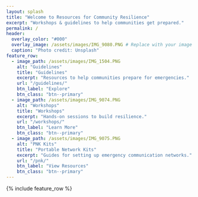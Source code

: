 ```yaml
---
layout: splash
title: "Welcome to Resources for Community Resilience"
excerpt: "Workshops & guidelines to help communities get prepared."
permalink: /
header:
  overlay_color: "#000"
  overlay_image: /assets/images/IMG_9080.PNG # Replace with your image path
  caption: "Photo credit: Unsplash"
feature_row:
  - image_path: /assets/images/IMG_1504.PNG
    alt: "Guidelines"
    title: "Guidelines"
    excerpt: "Resources to help communities prepare for emergencies."
    url: "/guidelines/"
    btn_label: "Explore"
    btn_class: "btn--primary"
  - image_path: /assets/images/IMG_9074.PNG
    alt: "Workshops"
    title: "Workshops"
    excerpt: "Hands-on sessions to build resilience."
    url: "/workshops/"
    btn_label: "Learn More"
    btn_class: "btn--primary"
  - image_path: /assets/images/IMG_9075.PNG
    alt: "PNK Kits"
    title: "Portable Network Kits"
    excerpt: "Guides for setting up emergency communication networks."
    url: "/pnk/"
    btn_label: "View Resources"
    btn_class: "btn--primary"
---
```

{% include feature_row %}
